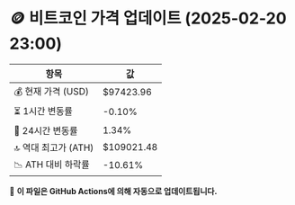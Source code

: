 # 🪙 비트코인 가격 업데이트 (2025-02-20 23:00)

| 항목                | 값 |
|--------------------|----------------|
| 💰 현재 가격 (USD) | $97423.96 |
| ⏳ 1시간 변동률    | -0.10% |
| 📆 24시간 변동률   | 1.34% |
| 🔝 역대 최고가 (ATH) | $109021.48 |
| 📉 ATH 대비 하락률 | -10.61% |

🔄 **이 파일은 GitHub Actions에 의해 자동으로 업데이트됩니다.**

